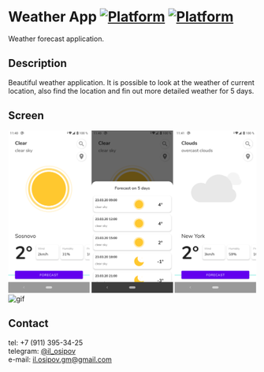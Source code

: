 Weather App
[![Platform](https://img.shields.io/badge/platform-kotlin-yellow.svg)](https://kotlinlang.ru/)
[![Platform](https://img.shields.io/badge/platform-android-green.svg)](http://developer.android.com/index.html)
===============================================================================================================

Weather forecast application.

Description
-----------
Beautiful weather application. It is possible to look at the weather of current location, also find the location
and fin out more detailed weather for 5 days.


Screen
------
![sample](./image/screen_weather_app.png)
![gif](./image/animation_weather_app.gif)

Contact
-------
tel: +7 (911) 395-34-25  
telegram: [@il_osipov](https://t.me/il_osipov)  
e-mail: il.osipov.gm@gmail.com
